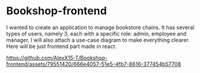 # Bookshop-frontend
I wanted to create an application to manage bookstore chains. It has several types of users, namely 3, each with a specific role: admin, employee and manager, I will also attach a use-case diagram to make everything clearer. Here will be just frontend part made in react.



https://github.com/AlexX15-T/Bookshop-frontend/assets/79551420/666e4057-51e5-4fb7-8616-377454b57708


